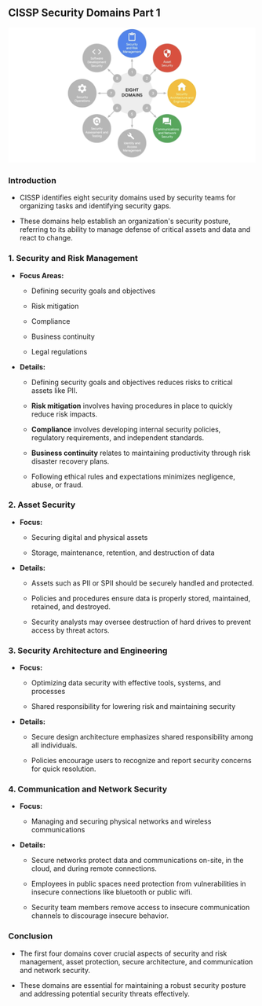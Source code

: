 ## CISSP Security Domains Part 1

![image-20240524231323886](images/image-20240524231323886.png)

### Introduction

*   CISSP identifies eight security domains used by security teams for organizing tasks and identifying security gaps.

*   These domains help establish an organization's security posture, referring to its ability to manage defense of critical assets and data and react to change.

### 1. Security and Risk Management

*   **Focus Areas:**

    *   Defining security goals and objectives

    *   Risk mitigation

    *   Compliance

    *   Business continuity

    *   Legal regulations

*   **Details:**

    *   Defining security goals and objectives reduces risks to critical assets like PII.

    *   **Risk mitigation** involves having procedures in place to quickly reduce risk impacts.

    *   **Compliance** involves developing internal security policies, regulatory requirements, and independent standards.

    *   **Business continuity** relates to maintaining productivity through risk disaster recovery plans.

    *   Following ethical rules and expectations minimizes negligence, abuse, or fraud.

### 2. Asset Security

*   **Focus:**

    *   Securing digital and physical assets

    *   Storage, maintenance, retention, and destruction of data

*   **Details:**

    *   Assets such as PII or SPII should be securely handled and protected.

    *   Policies and procedures ensure data is properly stored, maintained, retained, and destroyed.

    *   Security analysts may oversee destruction of hard drives to prevent access by threat actors.

### 3. Security Architecture and Engineering

*   **Focus:**

    *   Optimizing data security with effective tools, systems, and processes

    *   Shared responsibility for lowering risk and maintaining security

*   **Details:**

    *   Secure design architecture emphasizes shared responsibility among all individuals.

    *   Policies encourage users to recognize and report security concerns for quick resolution.

### 4. Communication and Network Security

*   **Focus:**

    *   Managing and securing physical networks and wireless communications

*   **Details:**

    *   Secure networks protect data and communications on-site, in the cloud, and during remote connections.

    *   Employees in public spaces need protection from vulnerabilities in insecure connections like bluetooth or public wifi.

    *   Security team members remove access to insecure communication channels to discourage insecure behavior.

### Conclusion

*   The first four domains cover crucial aspects of security and risk management, asset protection, secure architecture, and communication and network security.

*   These domains are essential for maintaining a robust security posture and addressing potential security threats effectively.
